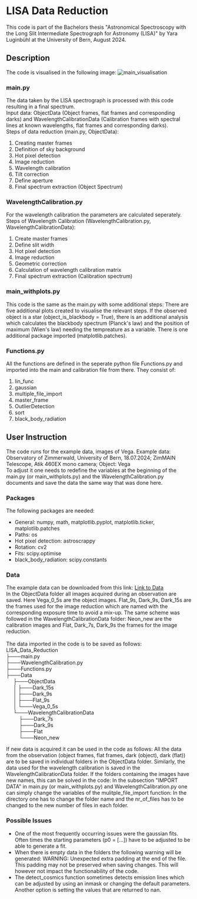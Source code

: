 # LISA Data Reduction

This code is part of the Bachelors thesis "Astronomical Spectroscopy with the Long Slit Intermediate Spectrograph for Astronomy (LISA)"
by Yara Luginbühl at the University of Bern, August 2024.

## Description
The code is visualised in the following image: ![main_visualisation](https://github.com/user-attachments/assets/25ba03fe-7c21-42b7-b091-6481ae08dc98)


### main.py
The data taken by the LISA spectrograph is processed with this code resulting in a final spectrum. <br />
Input data: ObjectData (Object frames, flat frames and corresponding darks) and WavelengthCalibrationData (Calibration frames with spectral lines at known wavelengths, flat frames and corresponding darks).<br />
Steps of data reduction (main.py, ObjectData):
1. Creating master frames
2. Definition of sky background
3. Hot pixel detection
4. Image reduction
5. Wavelength calibration
6. Tilt correction
7. Define aperture
8. Final spectrum extraction (Object Spectrum)

### WavelengthCalibration.py
For the wavelength calibration the parameters are calculated seperately.<br />
Steps of Wavelength Calibration (WavelengthCalibration.py, WavelengthCalibrationData):
1. Create master frames
2. Define slit width
3. Hot pixel detection
4. Image reduction
5. Geometric correction
6. Calculation of wavelength calibration matrix
7. Final spectrum extraction (Calibration spectrum)

### main_withplots.py
This code is the same as the main.py with some additional steps: There are five additional plots created to visualise the relevant steps. If the observed object is a star (object_is_blackbody = True), there is an additional analysis which calculates the blackbody spectrum (Planck's law) and the position of maximum (Wien's law) needing the tempreature as a variable. There is one additional package imported (matplotlib.patches).

### Functions.py
All the functions are defined in the seperate python file Functions.py and imported into the main and calibration file from there. They consist of:
1. lin_func
2. gaussian
3. multiple_file_import
4. master_frame
5. OutlierDetection
6. sort
7. black_body_radiation

## User Instruction

The code runs for the example data, images of Vega.
Example data: Observatory of Zimmerwald, University of Bern, 18.07.2024; ZimMAIN Telescope, Atik 460EX mono camera; Object: Vega <br />
To adjust it one needs to redefine the variables at the beginning of the main.py (or main_withplots.py) and the WavelengthCalibration.py documents and save the data the same way that was done here.

### Packages
The following packages are needed:
- General: numpy, math, matplotlib.pyplot, matplotlib.ticker, matplotlib.patches
- Paths: os
- Hot pixel detection: astroscrappy
- Rotation: cv2
- Fits: scipy.optimise
- black_body_radiation: scipy.constants

### Data
The example data can be downloaded from this link: [Link to Data](https://drive.google.com/drive/folders/1YjgCHpFH25-QFr4tC89KxS_Ab49ypZY8?usp=sharing)<br />
In the ObjectData folder all images acquired during an observation are saved. Here Vega_0_5s are the object images. Flat_9s, Dark_9s, Dark_15s are the frames used for the image reduction which are named with the corresponding exposure time to avoid a mix-up. The same scheme was followed in the WavelengthCalibrationData folder: Neon_new are the calibration images and Flat, Dark_7s, Dark_9s the frames for the image reduction. <br />
<br />
The data imported in the code is to be saved as follows:<br />
LISA_Data_Reduction <br />
├───main.py <br />
├───WavelengthCalibration.py<br />
├───Functions.py<br />
├───Data<br />
&nbsp;&nbsp;&nbsp;&nbsp;   ├───ObjectData<br />
&nbsp;&nbsp;&nbsp;&nbsp;   │   ├───Dark_15s<br />
&nbsp;&nbsp;&nbsp;&nbsp;   │   ├───Dark_9s<br />
&nbsp;&nbsp;&nbsp;&nbsp;   │   ├───Flat_9s<br />
&nbsp;&nbsp;&nbsp;&nbsp;   │   └───Vega_0_5s<br />
&nbsp;&nbsp;&nbsp;&nbsp;   └───WavelengthCalibrationData<br />
&nbsp;&nbsp;&nbsp;&nbsp;&nbsp;&nbsp;&nbsp;&nbsp;      ├───Dark_7s<br />
&nbsp;&nbsp;&nbsp;&nbsp;&nbsp;&nbsp;&nbsp;&nbsp;      ├───Dark_9s<br />
&nbsp;&nbsp;&nbsp;&nbsp;&nbsp;&nbsp;&nbsp;&nbsp;      ├───Flat<br />
&nbsp;&nbsp;&nbsp;&nbsp;&nbsp;&nbsp;&nbsp;&nbsp;      └───Neon_new<br />

If new data is acquired it can be used in the code as follows: All the data from the observation (object frames, flat frames, dark (object), dark (flat)) are to be saved in individual folders in the ObjectData folder. Similarly, the data used for the wavelength calibration is saved in the WavelengthCalibrationData folder. If the folders containing the images have new names, this can be solved in the code: In the subsection "IMPORT DATA" in main.py (or main_withplots.py) and WavelengthCalibration.py one can simply change the variables of the mulitple_file_import function: In the directory one has to change the folder name and the nr_of_files has to be changed to the new number of files in each folder.<br />

### Possible Issues
- One of the most frequently occurring issues were the gaussian fits. Often times the starting parameters (p0 = [...]) have to be adjusted to be able to generate a fit.
- When there is empty data in the folders the following warning will be generated: WARNING: Unexpected extra padding at the end of the file.  This padding may not be preserved when saving changes. This will however not impact the functionability of the code.
- The detect_cosmics function sometimes detects emission lines which can be adjusted by using an inmask or changing the default parameters. Another option is setting the values that are returned to nan.

